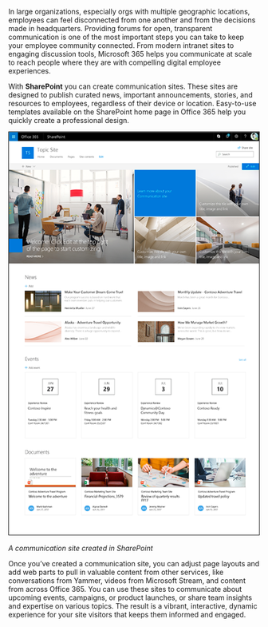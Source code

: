 In large organizations, especially orgs with multiple geographic locations, employees can feel disconnected from one another and from the decisions made in headquarters. Providing forums for open, transparent communication is one of the most important steps you can take to keep your employee community connected. From modern intranet sites to engaging discussion tools, Microsoft 365 helps you communicate at scale to reach people where they are with compelling digital employee experiences. 

With **SharePoint** you can create communication sites. These sites are designed to publish curated news, important announcements, stories, and resources to employees, regardless of their device or location. Easy-to-use templates available on the SharePoint home page in Office 365 help you quickly create a professional design.

![A SharePoint communication site](../media/communication-site.png)

*A communication site created in SharePoint*

Once you’ve created a communication site, you can adjust page layouts and add web parts to pull in valuable content from other services, like conversations from Yammer, videos from Microsoft Stream, and content from across Office 365. You can use these sites to communicate about upcoming events, campaigns, or product launches, or share team insights and expertise on various topics. The result is a vibrant, interactive, dynamic experience for your site visitors that keeps them informed and engaged.

